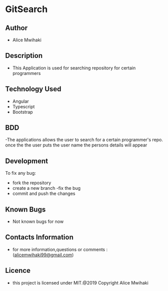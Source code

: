 # GitSearch

## Author

- Alice Mwihaki

## Description

- This Application is used for searching repository for certain programmers

## Technology Used

- Angular
- Typescript
- Bootstrap

## BDD

-The applications allows the user to search for a certain programmer's repo.
 once the the user puts the user name the persons details will appear

## Development

To fix any bug:

- fork the repository
- create a new branch
-fix the bug
- commit and push the changes

## Known Bugs

- Not known bugs for now

## Contacts Information

- for more information,questions or comments :(alicemwihaki99@gmail.com)

## Licence

- this project is licensed under MIT.@2019 Copyright Alice Mwihaki
